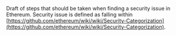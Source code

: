 Draft of steps that should be taken when finding a security issue in Ethereum. Security issue is defined as falling within [https://github.com/ethereum/wiki/wiki/Security-Categorization](https://github.com/ethereum/wiki/wiki/Security-Categorization). 